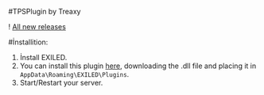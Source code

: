 #TPSPlugin by Treaxy

! [All new releases](https://github.com/Treaxy/TPSPlugin/releases)

#İnstallition:
1. İnstall EXILED.
2. You can install this plugin [here](https://github.com/Treaxy/TPSPlugin/releases), downloading the .dll file and placing it in ``AppData\Roaming\EXILED\Plugins``.
3. Start/Restart your server.
